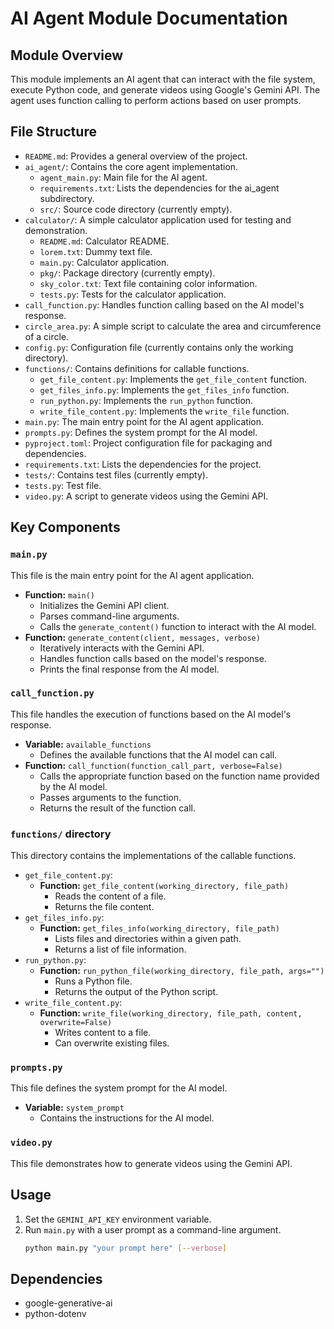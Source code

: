 
# AI Agent Module Documentation

## Module Overview

This module implements an AI agent that can interact with the file system, execute Python code, and generate videos using Google's Gemini API. The agent uses function calling to perform actions based on user prompts.

## File Structure

-   `README.md`: Provides a general overview of the project.
-   `ai_agent/`: Contains the core agent implementation.
    -   `agent_main.py`: Main file for the AI agent.
    -   `requirements.txt`: Lists the dependencies for the ai_agent subdirectory.
    -   `src/`: Source code directory (currently empty).
-   `calculator/`: A simple calculator application used for testing and demonstration.
    -   `README.md`: Calculator README.
    -   `lorem.txt`: Dummy text file.
    -   `main.py`: Calculator application.
    -   `pkg/`: Package directory (currently empty).
    -   `sky_color.txt`: Text file containing color information.
    -   `tests.py`: Tests for the calculator application.
-   `call_function.py`: Handles function calling based on the AI model's response.
-   `circle_area.py`: A simple script to calculate the area and circumference of a circle.
-   `config.py`: Configuration file (currently contains only the working directory).
-   `functions/`: Contains definitions for callable functions.
    -   `get_file_content.py`: Implements the `get_file_content` function.
    -   `get_files_info.py`: Implements the `get_files_info` function.
    -   `run_python.py`: Implements the `run_python` function.
    -   `write_file_content.py`: Implements the `write_file` function.
-   `main.py`: The main entry point for the AI agent application.
-   `prompts.py`: Defines the system prompt for the AI model.
-   `pyproject.toml`: Project configuration file for packaging and dependencies.
-   `requirements.txt`: Lists the dependencies for the project.
-   `tests/`: Contains test files (currently empty).
-   `tests.py`: Test file.
-   `video.py`: A script to generate videos using the Gemini API.

## Key Components

### `main.py`

This file is the main entry point for the AI agent application.

-   **Function:** `main()`
    -   Initializes the Gemini API client.
    -   Parses command-line arguments.
    -   Calls the `generate_content()` function to interact with the AI model.
-   **Function:** `generate_content(client, messages, verbose)`
    -   Iteratively interacts with the Gemini API.
    -   Handles function calls based on the model's response.
    -   Prints the final response from the AI model.

### `call_function.py`

This file handles the execution of functions based on the AI model's response.

-   **Variable:** `available_functions`
    -   Defines the available functions that the AI model can call.
-   **Function:** `call_function(function_call_part, verbose=False)`
    -   Calls the appropriate function based on the function name provided by the AI model.
    -   Passes arguments to the function.
    -   Returns the result of the function call.

### `functions/` directory

This directory contains the implementations of the callable functions.

-   `get_file_content.py`:
    -   **Function:** `get_file_content(working_directory, file_path)`
        -   Reads the content of a file.
        -   Returns the file content.
-   `get_files_info.py`:
    -   **Function:** `get_files_info(working_directory, file_path)`
        -   Lists files and directories within a given path.
        -   Returns a list of file information.
-   `run_python.py`:
    -   **Function:** `run_python_file(working_directory, file_path, args="")`
        -   Runs a Python file.
        -   Returns the output of the Python script.
-   `write_file_content.py`:
    -   **Function:** `write_file(working_directory, file_path, content, overwrite=False)`
        -   Writes content to a file.
        -   Can overwrite existing files.

### `prompts.py`

This file defines the system prompt for the AI model.

-   **Variable:** `system_prompt`
    -   Contains the instructions for the AI model.

### `video.py`

This file demonstrates how to generate videos using the Gemini API.

## Usage

1.  Set the `GEMINI_API_KEY` environment variable.
2.  Run `main.py` with a user prompt as a command-line argument.
    ```bash
    python main.py "your prompt here" [--verbose]
    ```

## Dependencies

-   google-generative-ai
-   python-dotenv

